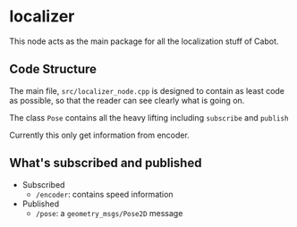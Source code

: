 # localizer

This node acts as the main package for all the localization stuff of Cabot.

## Code Structure

The main file, `src/localizer_node.cpp` is designed to contain as least code as possible, so that the reader can see clearly what is going on.

The class `Pose` contains all the heavy lifting including `subscribe` and `publish`

Currently this only get information from encoder.

## What's subscribed and published

- Subscribed
    - `/encoder`: contains speed information
- Published
    - `/pose`: a `geometry_msgs/Pose2D` message